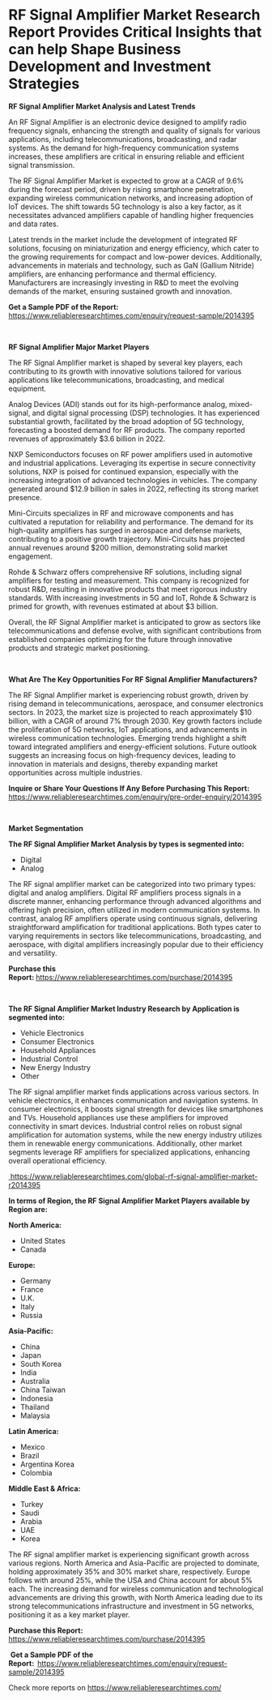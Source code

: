 <p><h1>RF Signal Amplifier Market Research Report Provides Critical Insights that can help Shape Business Development and Investment Strategies</h1></p><p><strong>RF Signal Amplifier Market Analysis and Latest Trends</strong></p>
<p><p>An RF Signal Amplifier is an electronic device designed to amplify radio frequency signals, enhancing the strength and quality of signals for various applications, including telecommunications, broadcasting, and radar systems. As the demand for high-frequency communication systems increases, these amplifiers are critical in ensuring reliable and efficient signal transmission.</p><p>The RF Signal Amplifier Market is expected to grow at a CAGR of 9.6% during the forecast period, driven by rising smartphone penetration, expanding wireless communication networks, and increasing adoption of IoT devices. The shift towards 5G technology is also a key factor, as it necessitates advanced amplifiers capable of handling higher frequencies and data rates. </p><p>Latest trends in the market include the development of integrated RF solutions, focusing on miniaturization and energy efficiency, which cater to the growing requirements for compact and low-power devices. Additionally, advancements in materials and technology, such as GaN (Gallium Nitride) amplifiers, are enhancing performance and thermal efficiency. Manufacturers are increasingly investing in R&D to meet the evolving demands of the market, ensuring sustained growth and innovation.</p></p>
<p><strong>Get a Sample PDF of the Report:&nbsp;</strong> <a href="https://www.reliableresearchtimes.com/enquiry/request-sample/2014395?utm_campaign=2198&utm_medium=2&utm_source=Github&utm_content=ia&utm_term=11022025&utm_id=rf-signal-amplifier">https://www.reliableresearchtimes.com/enquiry/request-sample/2014395</a></p>
<p>&nbsp;</p>
<p><strong>RF Signal Amplifier Major Market Players</strong></p>
<p><p>The RF Signal Amplifier market is shaped by several key players, each contributing to its growth with innovative solutions tailored for various applications like telecommunications, broadcasting, and medical equipment. </p><p>Analog Devices (ADI) stands out for its high-performance analog, mixed-signal, and digital signal processing (DSP) technologies. It has experienced substantial growth, facilitated by the broad adoption of 5G technology, forecasting a boosted demand for RF products. The company reported revenues of approximately $3.6 billion in 2022.</p><p>NXP Semiconductors focuses on RF power amplifiers used in automotive and industrial applications. Leveraging its expertise in secure connectivity solutions, NXP is poised for continued expansion, especially with the increasing integration of advanced technologies in vehicles. The company generated around $12.9 billion in sales in 2022, reflecting its strong market presence.</p><p>Mini-Circuits specializes in RF and microwave components and has cultivated a reputation for reliability and performance. The demand for its high-quality amplifiers has surged in aerospace and defense markets, contributing to a positive growth trajectory. Mini-Circuits has projected annual revenues around $200 million, demonstrating solid market engagement.</p><p>Rohde & Schwarz offers comprehensive RF solutions, including signal amplifiers for testing and measurement. This company is recognized for robust R&D, resulting in innovative products that meet rigorous industry standards. With increasing investments in 5G and IoT, Rohde & Schwarz is primed for growth, with revenues estimated at about $3 billion.</p><p>Overall, the RF Signal Amplifier market is anticipated to grow as sectors like telecommunications and defense evolve, with significant contributions from established companies optimizing for the future through innovative products and strategic market positioning.</p></p>
<p>&nbsp;</p>
<p><strong>What Are The Key Opportunities For RF Signal Amplifier Manufacturers?</strong></p>
<p><p>The RF Signal Amplifier market is experiencing robust growth, driven by rising demand in telecommunications, aerospace, and consumer electronics sectors. In 2023, the market size is projected to reach approximately $10 billion, with a CAGR of around 7% through 2030. Key growth factors include the proliferation of 5G networks, IoT applications, and advancements in wireless communication technologies. Emerging trends highlight a shift toward integrated amplifiers and energy-efficient solutions. Future outlook suggests an increasing focus on high-frequency devices, leading to innovation in materials and designs, thereby expanding market opportunities across multiple industries.</p></p>
<p><strong>Inquire or Share Your Questions If Any Before Purchasing This Report:</strong> <a href="https://www.reliableresearchtimes.com/enquiry/pre-order-enquiry/2014395?utm_campaign=2198&utm_medium=2&utm_source=Github&utm_content=ia&utm_term=11022025&utm_id=rf-signal-amplifier">https://www.reliableresearchtimes.com/enquiry/pre-order-enquiry/2014395</a></p>
<p>&nbsp;</p>
<p><strong>Market Segmentation</strong></p>
<p><strong>The RF Signal Amplifier Market Analysis by types is segmented into:</strong></p>
<p><ul><li>Digital</li><li>Analog</li></ul></p>
<p><p>The RF signal amplifier market can be categorized into two primary types: digital and analog amplifiers. Digital RF amplifiers process signals in a discrete manner, enhancing performance through advanced algorithms and offering high precision, often utilized in modern communication systems. In contrast, analog RF amplifiers operate using continuous signals, delivering straightforward amplification for traditional applications. Both types cater to varying requirements in sectors like telecommunications, broadcasting, and aerospace, with digital amplifiers increasingly popular due to their efficiency and versatility.</p></p>
<p><strong>Purchase this Report:&nbsp;</strong><a href="https://www.reliableresearchtimes.com/purchase/2014395?utm_campaign=2198&utm_medium=2&utm_source=Github&utm_content=ia&utm_term=11022025&utm_id=rf-signal-amplifier">https://www.reliableresearchtimes.com/purchase/2014395</a></p>
<p>&nbsp;</p>
<p><strong>The RF Signal Amplifier Market Industry Research by Application is segmented into:</strong></p>
<p><ul><li>Vehicle Electronics</li><li>Consumer Electronics</li><li>Household Appliances</li><li>Industrial Control</li><li>New Energy Industry</li><li>Other</li></ul></p>
<p><p>The RF signal amplifier market finds applications across various sectors. In vehicle electronics, it enhances communication and navigation systems. In consumer electronics, it boosts signal strength for devices like smartphones and TVs. Household appliances use these amplifiers for improved connectivity in smart devices. Industrial control relies on robust signal amplification for automation systems, while the new energy industry utilizes them in renewable energy communications. Additionally, other market segments leverage RF amplifiers for specialized applications, enhancing overall operational efficiency.</p></p>
<p><a href="https://www.reliableresearchtimes.com/global-rf-signal-amplifier-market-r2014395?utm_campaign=2198&utm_medium=2&utm_source=Github&utm_content=ia&utm_term=11022025&utm_id=rf-signal-amplifier">&nbsp;https://www.reliableresearchtimes.com/global-rf-signal-amplifier-market-r2014395</a></p>
<p><strong>In terms of Region, the RF Signal Amplifier Market Players available by Region are:</strong></p>
<p>
    <p> <strong> North America: </strong>
        <ul>
            <li>United States</li>
            <li>Canada</li>
        </ul>
        </p> 
    <p> <strong> Europe: </strong>
        <ul>
            <li>Germany</li>
            <li>France</li>
            <li>U.K.</li>
            <li>Italy</li>
            <li>Russia</li>
        </ul>
        </p> 
    <p> <strong> Asia-Pacific: </strong>
        <ul>
            <li>China</li>
            <li>Japan</li>
            <li>South Korea</li>
            <li>India</li>
            <li>Australia</li>
            <li>China Taiwan</li>
            <li>Indonesia</li>
            <li>Thailand</li>
            <li>Malaysia</li>
        </ul>
        </p> 
    <p> <strong> Latin America: </strong>
        <ul>
            <li>Mexico</li>
            <li>Brazil</li>
            <li>Argentina Korea</li>
            <li>Colombia</li>
        </ul>
        </p> 
    <p> <strong> Middle East & Africa: </strong>
        <ul>
            <li>Turkey</li>
            <li>Saudi</li>
            <li>Arabia</li>
            <li>UAE</li>
            <li>Korea</li>
        </ul>
    </p>
    </p>
<p><p>The RF signal amplifier market is experiencing significant growth across various regions. North America and Asia-Pacific are projected to dominate, holding approximately 35% and 30% market share, respectively. Europe follows with around 25%, while the USA and China account for about 5% each. The increasing demand for wireless communication and technological advancements are driving this growth, with North America leading due to its strong telecommunications infrastructure and investment in 5G networks, positioning it as a key market player.</p></p>
<p><strong>Purchase this Report: </strong><a href="https://www.reliableresearchtimes.com/purchase/2014395?utm_campaign=2198&utm_medium=2&utm_source=Github&utm_content=ia&utm_term=11022025&utm_id=rf-signal-amplifier">https://www.reliableresearchtimes.com/purchase/2014395</a></p>
<p>&nbsp;<strong>Get a Sample PDF of the Report:&nbsp;&nbsp;</strong><a href="https://www.reliableresearchtimes.com/enquiry/request-sample/2014395?utm_campaign=2198&utm_medium=2&utm_source=Github&utm_content=ia&utm_term=11022025&utm_id=rf-signal-amplifier">https://www.reliableresearchtimes.com/enquiry/request-sample/2014395</a></p>
<p><strong></strong></p>
<p>Check more reports on <a href="https://www.reliableresearchtimes.com/?utm_campaign=2198&utm_medium=2&utm_source=Github&utm_content=ia&utm_term=11022025&utm_id=rf-signal-amplifier">https://www.reliableresearchtimes.com/</a></p>